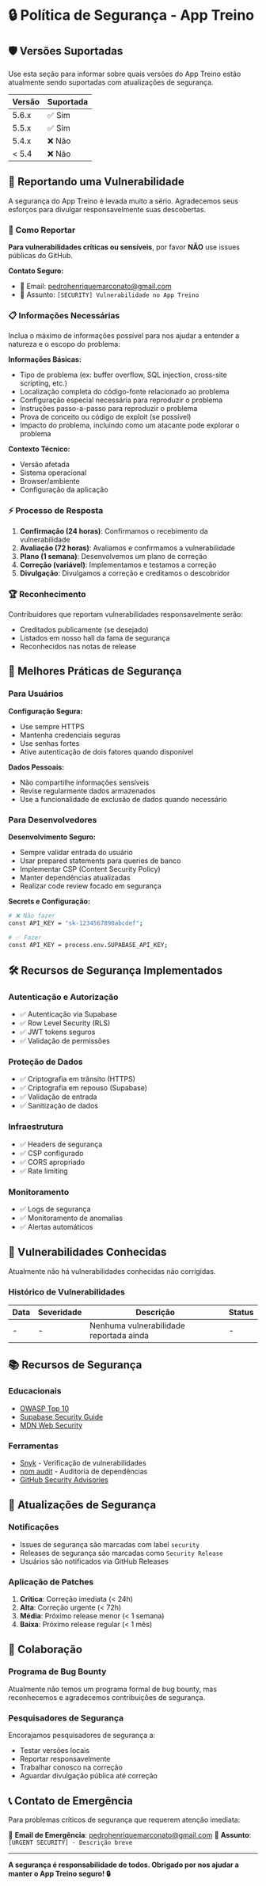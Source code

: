 # 🔒 Política de Segurança - App Treino

## 🛡️ Versões Suportadas

Use esta seção para informar sobre quais versões do App Treino estão atualmente sendo suportadas com atualizações de segurança.

| Versão | Suportada |
| ------ | --------- |
| 5.6.x  | ✅ Sim    |
| 5.5.x  | ✅ Sim    |
| 5.4.x  | ❌ Não    |
| < 5.4  | ❌ Não    |

## 🚨 Reportando uma Vulnerabilidade

A segurança do App Treino é levada muito a sério. Agradecemos seus esforços para divulgar responsavelmente suas descobertas.

### 📧 Como Reportar

**Para vulnerabilidades críticas ou sensíveis**, por favor **NÃO** use issues públicas do GitHub.

**Contato Seguro:**

- 📧 Email: pedrohenriquemarconato@gmail.com
- 🔐 Assunto: `[SECURITY] Vulnerabilidade no App Treino`

### 📋 Informações Necessárias

Inclua o máximo de informações possível para nos ajudar a entender a natureza e o escopo do problema:

**Informações Básicas:**

- Tipo de problema (ex: buffer overflow, SQL injection, cross-site scripting, etc.)
- Localização completa do código-fonte relacionado ao problema
- Configuração especial necessária para reproduzir o problema
- Instruções passo-a-passo para reproduzir o problema
- Prova de conceito ou código de exploit (se possível)
- Impacto do problema, incluindo como um atacante pode explorar o problema

**Contexto Técnico:**

- Versão afetada
- Sistema operacional
- Browser/ambiente
- Configuração da aplicação

### ⚡ Processo de Resposta

1. **Confirmação (24 horas)**: Confirmamos o recebimento da vulnerabilidade
2. **Avaliação (72 horas)**: Avaliamos e confirmamos a vulnerabilidade
3. **Plano (1 semana)**: Desenvolvemos um plano de correção
4. **Correção (variável)**: Implementamos e testamos a correção
5. **Divulgação**: Divulgamos a correção e creditamos o descobridor

### 🏆 Reconhecimento

Contribuidores que reportam vulnerabilidades responsavelmente serão:

- Creditados publicamente (se desejado)
- Listados em nosso hall da fama de segurança
- Reconhecidos nas notas de release

## 🔐 Melhores Práticas de Segurança

### Para Usuários

**Configuração Segura:**

- Use sempre HTTPS
- Mantenha credenciais seguras
- Use senhas fortes
- Ative autenticação de dois fatores quando disponível

**Dados Pessoais:**

- Não compartilhe informações sensíveis
- Revise regularmente dados armazenados
- Use a funcionalidade de exclusão de dados quando necessário

### Para Desenvolvedores

**Desenvolvimento Seguro:**

- Sempre validar entrada do usuário
- Usar prepared statements para queries de banco
- Implementar CSP (Content Security Policy)
- Manter dependências atualizadas
- Realizar code review focado em segurança

**Secrets e Configuração:**

```bash
# ❌ Não fazer
const API_KEY = "sk-1234567890abcdef";

# ✅ Fazer
const API_KEY = process.env.SUPABASE_API_KEY;
```

## 🛠️ Recursos de Segurança Implementados

### Autenticação e Autorização

- ✅ Autenticação via Supabase
- ✅ Row Level Security (RLS)
- ✅ JWT tokens seguros
- ✅ Validação de permissões

### Proteção de Dados

- ✅ Criptografia em trânsito (HTTPS)
- ✅ Criptografia em repouso (Supabase)
- ✅ Validação de entrada
- ✅ Sanitização de dados

### Infraestrutura

- ✅ Headers de segurança
- ✅ CSP configurado
- ✅ CORS apropriado
- ✅ Rate limiting

### Monitoramento

- ✅ Logs de segurança
- ✅ Monitoramento de anomalias
- ✅ Alertas automáticos

## 🚩 Vulnerabilidades Conhecidas

Atualmente não há vulnerabilidades conhecidas não corrigidas.

### Histórico de Vulnerabilidades

| Data | Severidade | Descrição                               | Status |
| ---- | ---------- | --------------------------------------- | ------ |
| -    | -          | Nenhuma vulnerabilidade reportada ainda | -      |

## 📚 Recursos de Segurança

### Educacionais

- [OWASP Top 10](https://owasp.org/www-project-top-ten/)
- [Supabase Security Guide](https://supabase.com/docs/guides/auth/security)
- [MDN Web Security](https://developer.mozilla.org/en-US/docs/Web/Security)

### Ferramentas

- [Snyk](https://snyk.io/) - Verificação de vulnerabilidades
- [npm audit](https://docs.npmjs.com/cli/v8/commands/npm-audit) - Auditoria de dependências
- [GitHub Security Advisories](https://github.com/advisories)

## 🔄 Atualizações de Segurança

### Notificações

- Issues de segurança são marcadas com label `security`
- Releases de segurança são marcadas como `Security Release`
- Usuários são notificados via GitHub Releases

### Aplicação de Patches

1. **Crítica**: Correção imediata (< 24h)
2. **Alta**: Correção urgente (< 72h)
3. **Média**: Próximo release menor (< 1 semana)
4. **Baixa**: Próximo release regular (< 1 mês)

## 🤝 Colaboração

### Programa de Bug Bounty

Atualmente não temos um programa formal de bug bounty, mas reconhecemos e agradecemos contribuições de segurança.

### Pesquisadores de Segurança

Encorajamos pesquisadores de segurança a:

- Testar versões locais
- Reportar responsavelmente
- Trabalhar conosco na correção
- Aguardar divulgação pública até correção

## 📞 Contato de Emergência

Para problemas críticos de segurança que requerem atenção imediata:

📧 **Email de Emergência**: pedrohenriquemarconato@gmail.com
🚨 **Assunto**: `[URGENT SECURITY] - Descrição breve`

---

**A segurança é responsabilidade de todos. Obrigado por nos ajudar a manter o App Treino seguro! 🔒**
